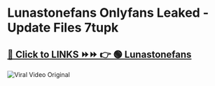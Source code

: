 
 # Lunastonefans Onlyfans Leaked - Update Files 7tupk

## <h2><a href="https://clipsfans.com/Lunastonefans&ref=git">🔗 Click to LINKS ⏩⏩ 👉 🟢 Lunastonefans </a></h2>

<a href="https://clipsfans.com/Lunastonefans&ref=git" rel="nofollow" data-target="animated-image.originalLink"><img src="https://i.ibb.co.com/xMMVF88/686577567.gif" alt="Viral Video Original" style="max-width: 100%; display: inline-block;" data-target="animated-image.originalImage"></a>


